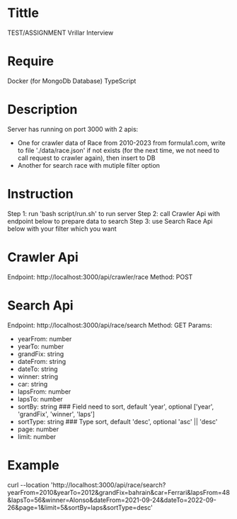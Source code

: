 # Tittle
TEST/ASSIGNMENT Vrillar Interview

# Require
Docker (for MongoDb Database)
TypeScript

# Description
Server has running on port 3000 with 2 apis:
- One for crawler data of Race from 2010-2023 from formula1.com, write to file './data/race.json' if not exists (for the next time, we not need to call request to crawler again), then insert to DB
- Another for search race with mutiple filter option

# Instruction 
Step 1: run 'bash script/run.sh' to run server
Step 2: call Crawler Api with endpoint below to prepare data to search
Step 3: use Search Race Api below with your filter which you want

# Crawler Api
Endpoint: http://localhost:3000/api/crawler/race
Method: POST

# Search Api
Endpoint: http://localhost:3000/api/race/search
Method: GET
Params:
- yearFrom: number
- yearTo: number
- grandFix: string
- dateFrom: string
- dateTo: string
- winner: string
- car: string
- lapsFrom: number
- lapsTo: number
- sortBy: string ### Field need to sort, default 'year', optional ['year', 'grandFix', 'winner', 'laps']
- sortType: string ### Type sort, default 'desc', optional 'asc' || 'desc'
- page: number
- limit: number

# Example
curl --location 'http://localhost:3000/api/race/search?yearFrom=2010&yearTo=2012&grandFix=bahrain&car=Ferrari&lapsFrom=48&lapsTo=56&winner=Alonso&dateFrom=2021-09-24&dateTo=2022-09-26&page=1&limit=5&sortBy=laps&sortType=desc'